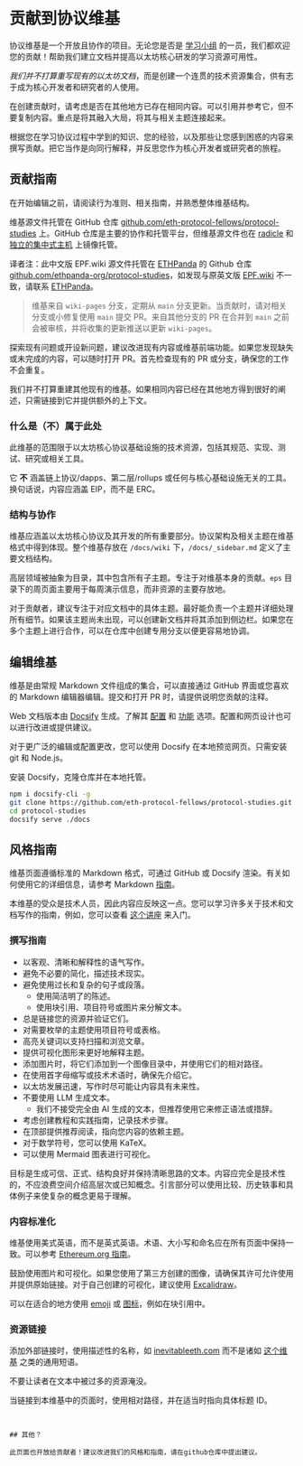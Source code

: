 # 贡献到协议维基

协议维基是一个开放且协作的项目。无论您是否是 [学习小组](/eps/intro.md) 的一员，我们都欢迎您的贡献！帮助我们建立文档并提高以太坊核心研发的学习资源可用性。

*我们并不打算重写现有的以太坊文档*，而是创建一个连贯的技术资源集合，供有志于成为核心开发者和研究者的人使用。

在创建贡献时，请考虑是否在其他地方已存在相同内容。可以引用并参考它，但不要复制内容。重点是将其融入大局，将其与相关主题连接起来。

根据您在学习协议过程中学到的知识、您的经验，以及那些让您感到困惑的内容来撰写贡献。把它当作是向同行解释，并反思您作为核心开发者或研究者的旅程。

## 贡献指南

在开始编辑之前，请阅读行为准则、相关指南，并熟悉整体维基结构。

维基源文件托管在 GitHub 仓库 [github.com/eth-protocol-fellows/protocol-studies](https://github.com/eth-protocol-fellows/protocol-studies) 上。GitHub 仓库是主要的协作和托管平台，但维基源文件也在 [radicle](https://app.radicle.xyz/nodes/seed.radicle.garden/rad:zkV49UANVb2w2g5eE4Le197Wuasz) 和 [独立的集中式主机](https://git.ethquokkaops.io/eth-protocol-fellows/protocol-studies) 上镜像托管。

译者注：此中文版 EPF.wiki 源文件托管在 [ETHPanda](https://x.com/ETHPanda_Org?t=GLnNSHqG_hVV2cC6Vz24Fw&s=09) 的 Github 仓库 [github.com/ethpanda-org/protocol-studies](https://github.com/ethpanda-org/protocol-studies)，如发现与原英文版 [EPF.wiki](https://epf.wiki/#/) 不一致，请联系 [ETHPanda](https://t.me/ETHPandaOrg)。

> 维基来自 `wiki-pages` 分支，定期从 `main` 分支更新。当贡献时，请对相关分支或小修复使用 `main` 提交 PR。来自其他分支的 PR 在合并到 `main` 之前会被审核，并将收集的更新推送以更新 `wiki-pages`。

探索现有问题或开设新问题，建议改进现有内容或维基前端功能。如果您发现缺失或未完成的内容，可以随时打开 PR。首先检查现有的 PR 或分支，确保您的工作不会重复。

我们并不打算重建其他现有的维基。如果相同内容已经在其他地方得到很好的阐述，只需链接到它并提供额外的上下文。

### 什么是（不）属于此处

此维基的范围限于以太坊核心协议基础设施的技术资源，包括其规范、实现、测试、研究或相关工具。

它 **不** 涵盖链上协议/dapps、第二层/rollups 或任何与核心基础设施无关的工具。换句话说，内容应涵盖 EIP，而不是 ERC。

### 结构与协作

维基应涵盖以太坊核心协议及其开发的所有重要部分。协议架构及相关主题在维基格式中得到体现。整个维基存放在 `/docs/wiki` 下，`/docs/_sidebar.md` 定义了主要文档结构。

高层领域被抽象为目录，其中包含所有子主题。专注于对维基本身的贡献。`eps` 目录下的周页面主要用于每周演示信息，而非资源的主要存放地。

对于贡献者，建议专注于对应文档中的具体主题。最好能负责一个主题并详细处理所有细节。如果该主题尚未出现，可以创建新文档并将其添加到侧边栏。如果您在多个主题上进行合作，可以在仓库中创建专用分支以便更容易地协调。

## 编辑维基

维基是由常规 Markdown 文件组成的集合，可以直接通过 GitHub 界面或您喜欢的 Markdown 编辑器编辑。提交和打开 PR 时，请提供说明您贡献的注释。

Web 文档版本由 [Docsify](https://docsify.js.org/) 生成。了解其 [配置](https://docsify.js.org/#/configuration) 和 [功能](https://docsify.js.org/#/plugins) 选项。配置和网页设计也可以进行改进或提供建议。

对于更广泛的编辑或配置更改，您可以使用 Docsify 在本地预览网页。只需安装 git 和 Node.js。

安装 Docsify，克隆仓库并在本地托管。

```sh
npm i docsify-cli -g
git clone https://github.com/eth-protocol-fellows/protocol-studies.git
cd protocol-studies
docsify serve ./docs
```

## 风格指南

维基页面遵循标准的 Markdown 格式，可通过 GitHub 或 Docsify 渲染。有关如何使用它的详细信息，请参考 Markdown [指南](https://www.markdownguide.org/)。

本维基的受众是技术人员，因此内容应反映这一点。您可以学习许多关于技术和文档写作的指南，例如，您可以查看 [这个讲座](https://www.youtube.com/watch?v=vtIzMaLkCaM) 来入门。

### 撰写指南

- 以客观、清晰和解释性的语气写作。
- 避免不必要的简化，描述技术现实。
- 避免使用过长和复杂的句子或段落。
  - 使用简洁明了的陈述。
  - 使用块引用、项目符号或图片来分解文本。
- 总是链接您的资源并验证它们。
- 对需要枚举的主题使用项目符号或表格。
- 高亮关键词以支持扫描和浏览文章。
- 提供可视化图形来更好地解释主题。
- 添加图片时，将它们添加到一个图像目录中，并使用它们的相对路径。
- 在使用首字母缩写或技术术语时，确保先介绍它。
- 以太坊发展迅速，写作时尽可能让内容具有未来性。
- 不要使用 LLM 生成文本。
  - 我们不接受完全由 AI 生成的文本，但推荐使用它来修正语法或措辞。
- 考虑创建教程和实践指南，记录技术步骤。
- 在顶部提供推荐阅读，指向您内容的依赖主题。
- 对于数学符号，您可以使用 KaTeX。
- 可以使用 Mermaid 图表进行可视化。

目标是生成可信、正式、结构良好并保持清晰思路的文本。内容应完全是技术性的，不应浪费空间介绍高层次或已知概念。引言部分可以使用比较、历史轶事和具体例子来使复杂的概念更易于理解。

### 内容标准化

维基使用美式英语，而不是英式英语。术语、大小写和命名应在所有页面中保持一致。可以参考 [Ethereum.org 指南](https://ethereum.org/contributing/style-guide/content-standardization)。

鼓励使用图片和可视化。如果您使用了第三方创建的图像，请确保其许可允许使用并提供原始链接。对于自己创建的可视化，建议使用 [Excalidraw](https://github.com/excalidraw/excalidraw)。

可以在适合的地方使用 [emoji](https://docsify.js.org/#/emoji?id=emoji) 或 [图标](https://icongr.am/fontawesome)，例如在块引用中。

### 资源链接

添加外部链接时，使用描述性的名称，如 [inevitableeth.com](https://inevitableeth.com/) 而不是诸如 [这个维基](https://inevitableeth.com/) 之类的通用短语。

不要让读者在文本中被过多的资源淹没。

当链接到本维基中的页面时，使用相对路径，并在适当时指向具体标题 ID。


```


## 其他？

此页面也开放给贡献者！建议改进我们的风格和指南，请在github仓库中提出建议。

